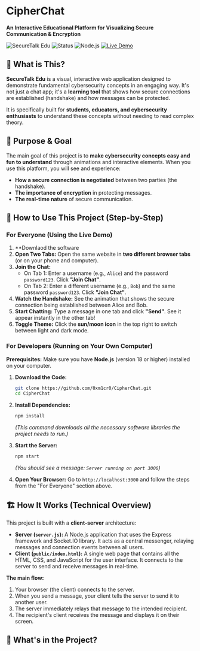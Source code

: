 # CipherChat

**An Interactive Educational Platform for Visualizing Secure Communication & Encryption**

![SecureTalk Edu](https://img.shields.io/badge/SecureTalk-Edu-blue) ![Status](https://img.shields.io/badge/Status-Working-brightgreen) ![Node.js](https://img.shields.io/badge/Node.js-18.0%2B-green) [![Live Demo](https://img.shields.io/badge/Demo-Live%20Here-red)](https://your-deployment-link.vercel.app)

## 📖 What is This?

**SecureTalk Edu** is a visual, interactive web application designed to demonstrate fundamental cybersecurity concepts in an engaging way. It's not just a chat app; it's a **learning tool** that shows how secure connections are established (handshake) and how messages can be protected.

It is specifically built for **students, educators, and cybersecurity enthusiasts** to understand these concepts without needing to read complex theory.

## 🎯 Purpose & Goal

The main goal of this project is to **make cybersecurity concepts easy and fun to understand** through animations and interactive elements. When you use this platform, you will see and experience:

-   **How a secure connection is negotiated** between two parties (the handshake).
-   **The importance of encryption** in protecting messages.
-   **The real-time nature** of secure communication.

## 🚀 How to Use This Project (Step-by-Step)

### For Everyone (Using the Live Demo)

1.  **Downlaod the software
2.  **Open Two Tabs:** Open the same website in **two different browser tabs** (or on your phone and computer).
3.  **Join the Chat:**
    -   On Tab 1: Enter a username (e.g., `Alice`) and the password `password123`. Click **"Join Chat"**.
    -   On Tab 2: Enter a different username (e.g., `Bob`) and the same password `password123`. Click **"Join Chat"**.
4.  **Watch the Handshake:** See the animation that shows the secure connection being established between Alice and Bob.
5.  **Start Chatting:** Type a message in one tab and click **"Send"**. See it appear instantly in the other tab!
6.  **Toggle Theme:** Click the **sun/moon icon** in the top right to switch between light and dark mode.

### For Developers (Running on Your Own Computer)

**Prerequisites:** Make sure you have **Node.js** (version 18 or higher) installed on your computer.

1.  **Download the Code:**
    ```bash
    git clone https://github.com/0xm1cr0/CipherChat.git
    cd CipherChat
    ```

2.  **Install Dependencies:**
    ```bash
    npm install
    ```
    *(This command downloads all the necessary software libraries the project needs to run.)*

3.  **Start the Server:**
    ```bash
    npm start
    ```
    *(You should see a message: `Server running on port 3000`)*

4.  **Open Your Browser:** Go to `http://localhost:3000` and follow the steps from the "For Everyone" section above.

## 🏗️ How It Works (Technical Overview)

This project is built with a **client-server** architecture:

-   **Server (`server.js`):** A Node.js application that uses the Express framework and Socket.IO library. It acts as a central messenger, relaying messages and connection events between all users.
-   **Client (`public/index.html`):** A single web page that contains all the HTML, CSS, and JavaScript for the user interface. It connects to the server to send and receive messages in real-time.

**The main flow:**
1.  Your browser (the client) connects to the server.
2.  When you send a message, your client tells the server to send it to another user.
3.  The server immediately relays that message to the intended recipient.
4.  The recipient's client receives the message and displays it on their screen.

## 📁 What's in the Project?
